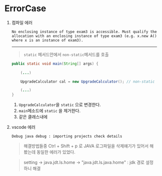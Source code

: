 # ErrorCase

1. 컴파일 에러
    ```
    No enclosing instance of type exam3 is accessible. Must qualify the allocation with an enclosing instance of type exam3 (e.g. x.new A() where x is an instance of exam3).
    ```
    - - - 
    > `static` 메서드안에서 `non-static`메서드를 호출

    ```java
    public static void main(String[] args) {
        
        (...)

        UpgradeCalculator cal = new UpgradeCalculator(); // non-static 부분

        (...)
    }
    ```
    1. `UpgradeCalculator`을 `static` 으로 변경한다.
    2. `main`메소드에 `static` 을 제거한다.
    3. 같은 클래스내에 

2. vscode 에러
    
    ```
    Debug java debug : importing projects check details
    ```

    > 해결방법들중 Ctrl + Shift + p 로 JAVA 로그파일을 삭제얘기가 있어서 해봤는데 동일한 에러가 있었다.

    > setting -> java.jdt.ls.home -> "java.jdt.ls.java.home" : jdk 경로 설정하니 해결
